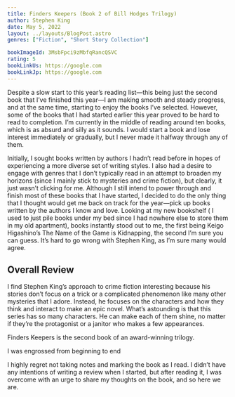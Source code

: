 ```yaml
---
title: Finders Keepers (Book 2 of Bill Hodges Trilogy)
author: Stephen King
date: May 5, 2022
layout: ../layouts/BlogPost.astro
genres: ["Fiction", "Short Story Collection"]

bookImageId: 3MsbFpci9zMbfqRancQSVC
rating: 5
bookLinkUs: https://google.com
bookLinkJp: https://google.com
---
```


Despite a slow start to this year’s reading list—this being just the second book that I’ve finished this year—I am making smooth and steady progress, and at the same time, starting to enjoy the books I’ve selected. However, some of the books that I had started earlier this year proved to be hard to read to completion. I’m currently in the middle of reading around ten books, which is as absurd and silly as it sounds. I would start a book and lose interest immediately or gradually, but I never made it halfway through any of them.

Initially, I sought books written by authors I hadn’t read before in hopes of experiencing a more diverse set of writing styles. I also had a desire to engage with genres that I don’t typically read in an attempt to broaden my horizons (since I mainly stick to mysteries and crime fiction), but clearly, it just wasn’t clicking for me. Although I still intend to power through and finish most of these books that I have started, I decided to do the only thing that I thought would get me back on track for the year—pick up books written by the authors I know and love. Looking at my new bookshelf ( I used to just pile books under my bed since I had nowhere else to store them in my old apartment), books instantly stood out to me, the first being Keigo Higashino’s The Name of the Game is Kidnapping, the second I’m sure you can guess. It’s hard to go wrong with Stephen King, as I’m sure many would agree.

## Overall Review

I find Stephen King’s approach to crime fiction interesting because his stories don’t focus on a trick or a complicated phenomenon like many other mysteries that I adore. Instead, he focuses on the characters and how they think and interact to make an epic novel. What’s astounding is that this series has so many characters. He can make each of them shine, no matter if they’re the protagonist or a janitor who makes a few appearances.

Finders Keepers is the second book of an award-winning trilogy.

I was engrossed from beginning to end

I highly regret not taking notes and marking the book as I read. I didn’t have any intentions of writing a review when I started, but after reading it, I was overcome with an urge to share my thoughts on the book, and so here we are.

